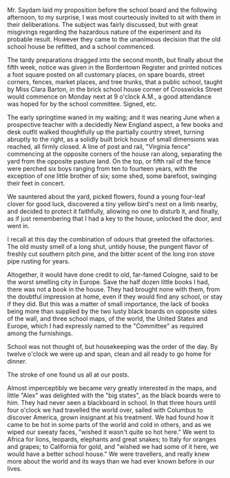 Mr. Saydam laid my proposition before the school board and the following afternoon, to my surprise, I was most courteously invited to sit with them in their deliberations. The subject was fairly discussed, but with great misgivings regarding the hazardous nature of the experiment and its probable result. However they came to the unanimous decision that the old school house be refitted, and a school commenced.

The tardy preparations dragged into the second month, but finally about the fifth week, notice was given in the Bordentown Register and printed notices a foot square posted on all customary places, on spare boards, street corners, fences, market places, and tree trunks, that a public school, taught by Miss Clara Barton, in the brick school house corner of Crosswicks Street would commence on Monday next at 9 o'clock A.M., a good attendance was hoped for by the school committee. Signed, etc.

The early springtime waned in my waiting; and it was nearing June when a prospective teacher with a decidedly New England aspect, a few books and desk outfit walked thoughtfully up the partially country street, turning abruptly to the right, as a solidly built brick house of small dimensions was reached, all firmly closed. A line of post and rail, "Virginia fence" commencing at the opposite corners of the house ran along, separating the yard from the opposite pasture land. On the top, or fifth rail of the fence were perched six boys ranging from ten to fourteen years, with the exception of one little brother of six; some shed, some barefoot, swinging their feet in concert.

We sauntered about the yard, picked flowers, found a young four-leaf clover for good luck, discovered a tiny yellow bird's nest on a limb nearby, and decided to protect it faithfully, allowing no one to disturb it, and finally, as if just remembering that I had a key to the house, unlocked the door, and went in.

I recall at this day the combination of odours that greeted the olfactories. The old musty smell of a long shut, untidy house, the pungent flavor of freshly cut southern pitch pine, and the bitter scent of the long iron stove pipe rusting for years.

Altogether, it would have done credit to old, far-famed Cologne, said to be the worst smelling city in Europe. Save the half dozen little books I had, there was not a book in the house. They had brought none with them, from the doubtful impression at home, even if they would find any school, or stay if they did. But this was a matter of small importance, the lack of books being more than supplied by the two lusty black boards on opposite sides of the wall, and three school maps, of the world, the United States and Europe, which I had expressly named to the "Committee" as required among the furnishings.

School was not thought of, but housekeeping was the order of the day. By twelve o'clock we were up and span, clean and all ready to go home for dinner.

The stroke of one found us all at our posts.

Almost imperceptibly we became very greatly interested in the maps, and little "Alex" was delighted with the "big states", as the black boards were to him. They had never seen a blackboard in school. In that three hours until four o'clock we had travelled the world over, sailed with Columbus to discover America, grown insignant at his treatment. We had found how it came to be hot in some parts of the world and cold in others, and as we wiped our sweaty faces, "wished it wasn't quite so hot here." We went to Africa for lions, leopards, elephants and great snakes; to Italy for oranges and grapes; to California for gold, and "wished we had some of it here, we would have a better school house." We were travellers, and really knew more about the world and its ways than we had ever known before in our lives.